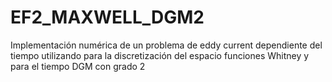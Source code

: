 # EF2_MAXWELL_DGM2
Implementación numérica de un problema de eddy current dependiente del tiempo utilizando para la discretización del espacio funciones Whitney y para el tiempo DGM con grado 2
